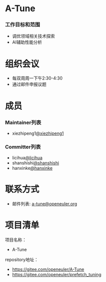 
# A-Tune

### 工作目标和范围

- 调优领域相关技术探索
- AI辅助性能分析



# 组织会议

- 每双周周一下午2:30-4:30
- 通过邮件申报议题


# 成员


### Maintainer列表

- xiezhipeng1[@xiezhipeng1](https://gitee.com/xiezhipeng1)


### Committer列表

- licihua[@licihua](https://gitee.com/licihua)
- shanshishi[@shanshishi](https://gitee.com/shanshishi)
- hanxinke[@hanxinke](https://gitee.com/hanxinke)


# 联系方式

- 邮件列表: a-tune@openeuler.org



# 项目清单


项目名称：

- A-Tune

repository地址：

- https://gitee.com/openeuler/A-Tune
- https://gitee.com/openeuler/prefetch_tuning
